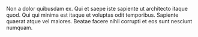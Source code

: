 Non a dolor quibusdam ex. Qui et saepe iste sapiente ut architecto itaque quod. Qui qui minima est itaque et voluptas odit temporibus. Sapiente quaerat atque vel maiores. Beatae facere nihil corrupti et eos sunt nesciunt numquam.